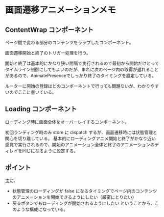 # 画面遷移アニメーションメモ

## ContentWrap コンポーネント
ページ間で変わる部分のコンテンツをラップしたコンポーネント。

画面遷移開始と終了のトリガー処理を行う。

開始と終了は基本的にかなり狭い間隔で実行されるので最初から開始だけとってタイムライン制御にしてもよいのだが、まれに次のページ内の取得が遅れることがあるので、AnimatePresenceでしっかり終了のタイミングを設定している。

ルーターに開始の登録はどのコンポーネントで行っても問題ないが、わかりやすいのでここに書いている。

## Loading コンポーネント
ローディング時に画面全体をオーバーレイするコンポーネント。

初回ランディング時のみ store に dispatch するが、画面遷移時には状態管理と関心を切り離している。
基本的にローディングアニメ開始と終了がかなり近い感覚で実行されるので、開始のアニメーション全体と終了のアニメーションのディレイを同じになるように設定する。

## ポイント
主に、
- 状態管理のローディングが false になるタイミングでページ内のコンテンツのアニメーションを開始できるようにしたい（厳密にとりたい）
- 戻るボタンでもローディングが開始されるようにしたい
ということから、このような構成になっている。
